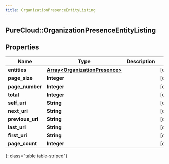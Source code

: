 ```yaml
---
title: OrganizationPresenceEntityListing
---
```

## PureCloud::OrganizationPresenceEntityListing

## Properties

|Name | Type | Description | Notes|
|------------ | ------------- | ------------- | -------------|
| **entities** | [**Array&lt;OrganizationPresence&gt;**](OrganizationPresence.html) |  | [optional] |
| **page_size** | **Integer** |  | [optional] |
| **page_number** | **Integer** |  | [optional] |
| **total** | **Integer** |  | [optional] |
| **self_uri** | **String** |  | [optional] |
| **next_uri** | **String** |  | [optional] |
| **previous_uri** | **String** |  | [optional] |
| **last_uri** | **String** |  | [optional] |
| **first_uri** | **String** |  | [optional] |
| **page_count** | **Integer** |  | [optional] |
{: class="table table-striped"}


